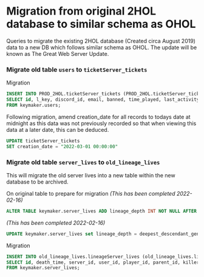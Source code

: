 # Migration from original 2HOL database to similar schema as OHOL
Queries to migrate the existing 2HOL database (Created circa August 2019) data to a new DB which follows similar schema as OHOL.
The update will be known as The Great Web Server Update.

### Migrate old table `users` to `ticketServer_tickets`
Migration
```SQL
INSERT INTO PROD_2HOL.ticketServer_tickets (PROD_2HOL.ticketServer_tickets.key_id, PROD_2HOL.ticketServer_tickets.login_key, PROD_2HOL.ticketServer_tickets.discord_id, PROD_2HOL.ticketServer_tickets.email, PROD_2HOL.ticketServer_tickets.blocked, PROD_2HOL.ticketServer_tickets.time_played, PROD_2HOL.ticketServer_tickets.last_activity)
SELECT id, l_key, discord_id, email, banned, time_played, last_activity
FROM keymaker.users;
```

Following migration, amend creation_date for all records to todays date at midnight as this data was not previously recorded so that when viewing this data at a later date, this can be deduced.
```SQL
UPDATE ticketServer_tickets
SET creation_date = "2022-03-01 00:00:00"
```

### Migrate old table `server_lives` to `old_lineage_lives`
This will migrate the old server lives into a new table within the new database to be archived.

On original table to prepare for migration *(This has been completed 2022-02-16)*
```SQL
ALTER TABLE keymaker.server_lives ADD lineage_depth INT NOT NULL AFTER deepest_descendant_life_id;
```

*(This has been completed 2022-02-16)*
```SQL
UPDATE keymaker.server_lives set lineage_depth = deepest_descendant_generation - generation WHERE deepest_descendant_generation != -1 and generation != -1;
```

Migration
```SQL
INSERT INTO old_lineage_lives.lineageServer_lives (old_lineage_lives.lineageServer_lives.id, old_lineage_lives.lineageServer_lives.death_time, old_lineage_lives.lineageServer_lives.server_id, old_lineage_lives.lineageServer_lives.user_id, old_lineage_lives.lineageServer_lives.player_id, old_lineage_lives.lineageServer_lives.parent_id, old_lineage_lives.lineageServer_lives.killer_id, old_lineage_lives.lineageServer_lives.death_cause, old_lineage_lives.lineageServer_lives.display_id, old_lineage_lives.lineageServer_lives.age, old_lineage_lives.lineageServer_lives.name, old_lineage_lives.lineageServer_lives.male, old_lineage_lives.lineageServer_lives.last_words, old_lineage_lives.lineageServer_lives.generation, old_lineage_lives.lineageServer_lives.eve_life_id, old_lineage_lives.lineageServer_lives.deepest_descendant_generation, old_lineage_lives.lineageServer_lives.deepest_descendant_life_id, old_lineage_lives.lineageServer_lives.lineage_depth)
SELECT id, death_time, server_id, user_id, player_id, parent_id, killer_id, death_cause, display_id, age, name, male, last_words, generation, eve_life_id, deepest_descendant_generation, deepest_descendant_life_id, lineage_depth
FROM keymaker.server_lives;
```